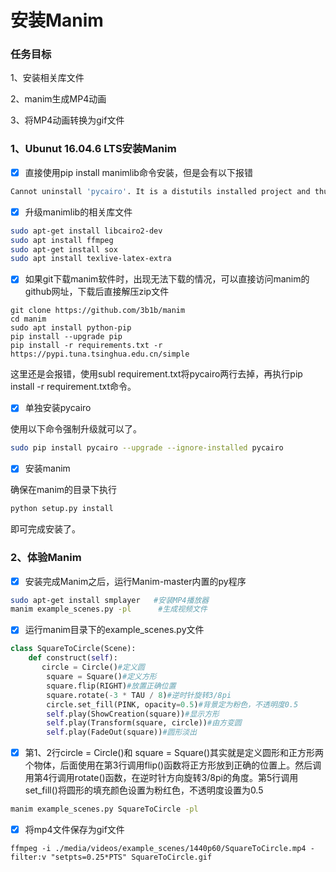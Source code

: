 # 安装Manim

### 任务目标

1、安装相关库文件

2、manim生成MP4动画

3、将MP4动画转换为gif文件


### 1、Ubunut 16.04.6 LTS安装Manim

- [x]  直接使用pip install manimlib命令安装，但是会有以下报错

```bash
Cannot uninstall 'pycairo'. It is a distutils installed project and thus we cannot accurately determine which files belong to it which would lead to only a partial uninstall.
```

- [x]  升级manimlib的相关库文件

```bash
sudo apt-get install libcairo2-dev
sudo apt install ffmpeg
sudo apt-get install sox
sudo apt install texlive-latex-extra
```

- [x]  如果git下载manim软件时，出现无法下载的情况，可以直接访问manim的github网址，下载后直接解压zip文件

```shell
git clone https://github.com/3b1b/manim
cd manim
sudo apt install python-pip
pip install --upgrade pip
pip install -r requirements.txt -r https://pypi.tuna.tsinghua.edu.cn/simple
```

这里还是会报错，使用subl requirement.txt将pycairo两行去掉，再执行pip install -r requirement.txt命令。

- [x]  单独安装pycairo

使用以下命令强制升级就可以了。

```bash
sudo pip install pycairo --upgrade --ignore-installed pycairo 
```

- [x]  安装manim

确保在manim的目录下执行

```python
python setup.py install
```
即可完成安装了。

### 2、体验Manim

- [x] 安装完成Manim之后，运行Manim-master内置的py程序

```bash
sudo apt-get install smplayer   #安装MP4播放器
manim example_scenes.py -pl      #生成视频文件
```
- [x] 运行manim目录下的example_scenes.py文件

```python
class SquareToCircle(Scene):
    def construct(self):
       circle = Circle()#定义圆
        square = Square()#定义方形
        square.flip(RIGHT)#放置正确位置
        square.rotate(-3 * TAU / 8)#逆时针旋转3/8pi
        circle.set_fill(PINK, opacity=0.5)#背景定为粉色，不透明度0.5
        self.play(ShowCreation(square))#显示方形
        self.play(Transform(square, circle))#由方变圆
        self.play(FadeOut(square))#圆形淡出
```

- [x]  第1、2行circle = Circle()和 square = Square()其实就是定义圆形和正方形两个物体，后面使用在第3行调用flip()函数将正方形放到正确的位置上。然后调用第4行调用rotate()函数，在逆时针方向旋转3/8pi的角度。第5行调用set_fill()将圆形的填充颜色设置为粉红色，不透明度设置为0.5

```bash
manim example_scenes.py SquareToCircle -pl
```

- [x]  将mp4文件保存为gif文件

```shell
ffmpeg -i ./media/videos/example_scenes/1440p60/SquareToCircle.mp4 -filter:v "setpts=0.25*PTS" SquareToCircle.gif
```
